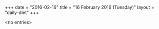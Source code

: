 +++
date = "2016-02-16"
title = "16 February 2016 (Tuesday)"
layout = "daily-diet"
+++

\<no entries\>
